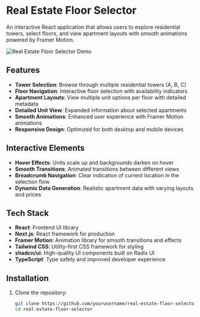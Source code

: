 # Real Estate Floor Selector

An interactive React application that allows users to explore residential towers, select floors, and view apartment layouts with smooth animations powered by Framer Motion.

![Real Estate Floor Selector Demo](/placeholder.svg?height=300&width=600&text=Real+Estate+Floor+Selector)

## Features

- **Tower Selection**: Browse through multiple residential towers (A, B, C)
- **Floor Navigation**: Interactive floor selection with availability indicators
- **Apartment Layouts**: View multiple unit options per floor with detailed metadata
- **Detailed Unit View**: Expanded information about selected apartments
- **Smooth Animations**: Enhanced user experience with Framer Motion animations
- **Responsive Design**: Optimized for both desktop and mobile devices

## Interactive Elements

- **Hover Effects**: Units scale up and backgrounds darken on hover
- **Smooth Transitions**: Animated transitions between different views
- **Breadcrumb Navigation**: Clear indication of current location in the selection flow
- **Dynamic Data Generation**: Realistic apartment data with varying layouts and prices

## Tech Stack

- **React**: Frontend UI library
- **Next.js**: React framework for production
- **Framer Motion**: Animation library for smooth transitions and effects
- **Tailwind CSS**: Utility-first CSS framework for styling
- **shadcn/ui**: High-quality UI components built on Radix UI
- **TypeScript**: Type safety and improved developer experience

## Installation

1. Clone the repository:
   ```bash
   git clone https://github.com/yourusername/real-estate-floor-selector.git
   cd real-estate-floor-selector